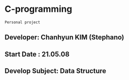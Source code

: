 # C-programming
```
Personal project
```

## Developer: Chanhyun KIM (Stephano)
## Start Date : 21.05.08

## Develop Subject: Data Structure 
